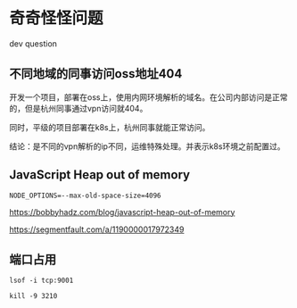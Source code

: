 # 奇奇怪怪问题

dev question

## 不同地域的同事访问oss地址404

开发一个项目，部署在oss上，使用内网环境解析的域名。在公司内部访问是正常的，但是杭州同事通过vpn访问就404。

同时，平级的项目部署在k8s上，杭州同事就能正常访问。

结论：是不同的vpn解析的ip不同，运维特殊处理。并表示k8s环境之前配置过。

## JavaScript Heap out of memory

```
NODE_OPTIONS=--max-old-space-size=4096
```

<https://bobbyhadz.com/blog/javascript-heap-out-of-memory>

<https://segmentfault.com/a/1190000017972349>

## 端口占用

```shell
lsof -i tcp:9001

kill -9 3210
```
